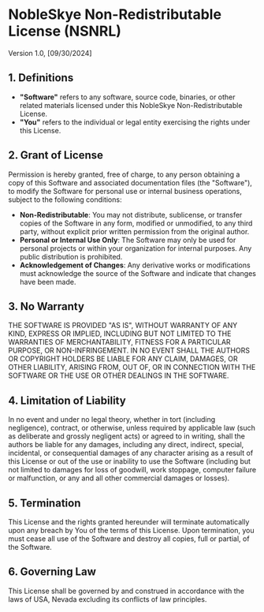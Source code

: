 # NobleSkye Non-Redistributable License (NSNRL)

Version 1.0, [09/30/2024]

## 1. Definitions
- **"Software"** refers to any software, source code, binaries, or other related materials licensed under this NobleSkye Non-Redistributable License.
- **"You"** refers to the individual or legal entity exercising the rights under this License.

## 2. Grant of License
Permission is hereby granted, free of charge, to any person obtaining a copy of this Software and associated documentation files (the "Software"), to modify the Software for personal use or internal business operations, subject to the following conditions:
- **Non-Redistributable**: You may not distribute, sublicense, or transfer copies of the Software in any form, modified or unmodified, to any third party, without explicit prior written permission from the original author.
- **Personal or Internal Use Only**: The Software may only be used for personal projects or within your organization for internal purposes. Any public distribution is prohibited.
- **Acknowledgement of Changes**: Any derivative works or modifications must acknowledge the source of the Software and indicate that changes have been made.

## 3. No Warranty
THE SOFTWARE IS PROVIDED "AS IS", WITHOUT WARRANTY OF ANY KIND, EXPRESS OR IMPLIED, INCLUDING BUT NOT LIMITED TO THE WARRANTIES OF MERCHANTABILITY, FITNESS FOR A PARTICULAR PURPOSE, OR NON-INFRINGEMENT. IN NO EVENT SHALL THE AUTHORS OR COPYRIGHT HOLDERS BE LIABLE FOR ANY CLAIM, DAMAGES, OR OTHER LIABILITY, ARISING FROM, OUT OF, OR IN CONNECTION WITH THE SOFTWARE OR THE USE OR OTHER DEALINGS IN THE SOFTWARE.

## 4. Limitation of Liability
In no event and under no legal theory, whether in tort (including negligence), contract, or otherwise, unless required by applicable law (such as deliberate and grossly negligent acts) or agreed to in writing, shall the authors be liable for any damages, including any direct, indirect, special, incidental, or consequential damages of any character arising as a result of this License or out of the use or inability to use the Software (including but not limited to damages for loss of goodwill, work stoppage, computer failure or malfunction, or any and all other commercial damages or losses).

## 5. Termination
This License and the rights granted hereunder will terminate automatically upon any breach by You of the terms of this License. Upon termination, you must cease all use of the Software and destroy all copies, full or partial, of the Software.

## 6. Governing Law
This License shall be governed by and construed in accordance with the laws of USA, Nevada excluding its conflicts of law principles.
